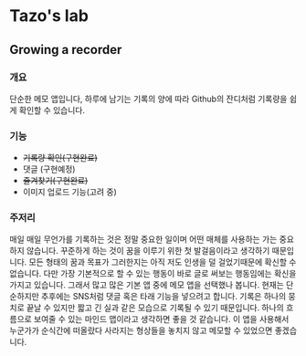 # Tazo's lab

## Growing a recorder

### 개요

단순한 메모 앱입니다, 하루에 남기는 기록의 양에 따라 Github의 잔디처럼 기록량을 쉽게 확인할 수 있습니다.

### 기능

-   ~~기록량 확인(구현완료)~~
-   댓글 (구현예정)
-   ~~즐겨찾기(구현완료)~~
-   이미지 업로드 기능(고려 중)

### 주저리

매일 매일 무언가를 기록하는 것은 정말 중요한 일이며 어떤 매체를 사용하는 가는 중요하지 않습니다. 꾸준하게 하는 것이 꿈을 이루기 위한 첫 발걸음이라고 생각하기 때문입니다. 모든 형태의 꿈과 목표가 그러한지는 아직 저도 인생을 덜 걸었기때문에 확신할 수 없습니다. 다만 가장 기본적으로 할 수 있는 행동이 바로 글로 써보는 행동임에는 확신을 가지고 있습니다. 그래서 많고 많은 기본 앱 중에 메모 앱을 선택했나 봅니다. 현재는 단순하지만 추후에는 SNS처럼 댓글 혹은 타래 기능을 넣으려고 합니다. 기록은 하나의 뭉치로 끝날 수 있지만 짧고 긴 실과 같은 모습으로 기록될 수 있기 때문입니다. 하나의 흐름으로 보여줄 수 있는 마인드 맵이라고 생각하면 좋을 것 같습니다. 이 앱을 사용해서 누군가가 순식간에 떠올랐다 사라지는 형상들을 놓치지 않고 메모할 수 있었으면 좋겠습니다.
